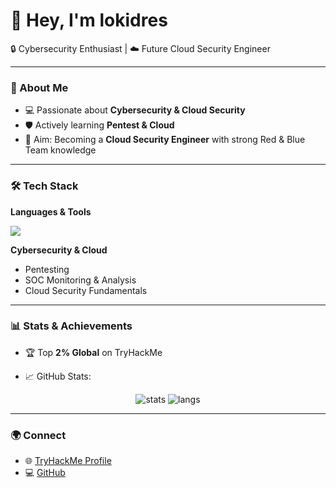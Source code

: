 # 🌌 Hey, I'm lokidres  

🔒 Cybersecurity Enthusiast | ☁️ Future Cloud Security Engineer  

---

### 🚀 About Me
- 💻 Passionate about **Cybersecurity & Cloud Security**  
- 🛡️ Actively learning **Pentest & Cloud**  
- 🎯 Aim: Becoming a **Cloud Security Engineer** with strong Red & Blue Team knowledge  

---

### 🛠️ Tech Stack
**Languages & Tools**  
<p>
  <img src="https://skillicons.dev/icons?i=go,python,cs,html,css,linux" />
</p>

**Cybersecurity & Cloud**  
- Pentesting  
- SOC Monitoring & Analysis  
- Cloud Security Fundamentals  

---

### 📊 Stats & Achievements
- 🏆 Top **2% Global** on TryHackMe  

- 📈 GitHub Stats:  

<p align="center">
  <img src="https://github-readme-stats.vercel.app/api?username=lokidres&show_icons=true&theme=tokyonight" alt="stats" />
  <img src="https://github-readme-stats.vercel.app/api/top-langs/?username=lokidres&layout=compact&theme=tokyonight" alt="langs" />
</p>

---

### 🌍 Connect
- 🌐 [TryHackMe Profile](https://tryhackme.com/p/lokidres)  
- 💻 [GitHub](https://github.com/lokidres)  

